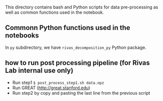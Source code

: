 This directory contains bash and Python scripts for data pre-processing as well as common functions used in the notebook. 

## Commonn Python functions used in the notebooks
In `py` subdirectory, we have `rivas_decomposition_py` Python package.


## how to run post processing pipeline (for Rivas Lab internal use only)

- Run step1 `$ post_process_step1.sh data.npz`
- Run GREAT (http://great.stanford.edu)
- Run step2 by copy and pasting the last line from the previous script
